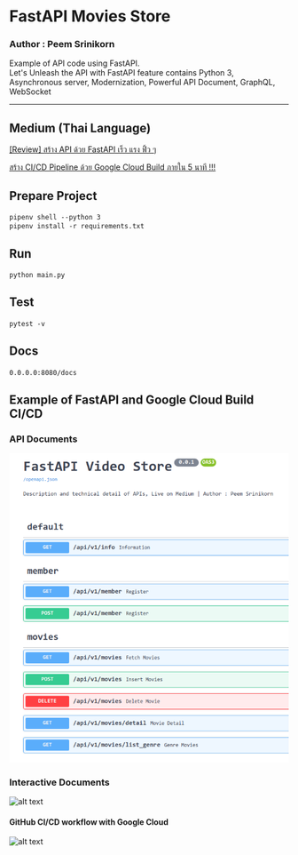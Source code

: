 # FastAPI Movies Store

### Author : Peem Srinikorn

Example of API code using FastAPI.   
Let's Unleash the API with FastAPI feature contains Python 3, Asynchronous server, Modernization, Powerful API Document, GraphQL, WebSocket  

------- 
## Medium (Thai Language)

[[Review] สร้าง API ด้วย FastAPI เร็ว แรง ฟิ้ว ๆ](https://medium.com/@p.srinikorn/review-%E0%B8%AA%E0%B8%A3%E0%B9%89%E0%B8%B2%E0%B8%87-api-%E0%B8%94%E0%B9%89%E0%B8%A7%E0%B8%A2-fastapi-%E0%B9%80%E0%B8%A3%E0%B9%87%E0%B8%A7-%E0%B9%81%E0%B8%A3%E0%B8%87-%E0%B8%9F%E0%B8%B4%E0%B9%89%E0%B8%A7-%E0%B9%86-148b10416a70)    


[สร้าง CI/CD Pipeline ด้วย Google Cloud Build ภายใน 5 นาที !!!](https://medium.com/@p.srinikorn/%E0%B8%AA%E0%B8%A3%E0%B9%89%E0%B8%B2%E0%B8%87-ci-cd-pipeline-%E0%B8%94%E0%B9%89%E0%B8%A7%E0%B8%A2-google-cloud-build-%E0%B8%A0%E0%B8%B2%E0%B8%A2%E0%B9%83%E0%B8%99-5-%E0%B8%99%E0%B8%B2%E0%B8%97%E0%B8%B5-56abf2472567)


## Prepare Project
```
pipenv shell --python 3
pipenv install -r requirements.txt
```

## Run
```
python main.py
```

## Test 
```
pytest -v 
```

## Docs
```
0.0.0.0:8080/docs
```

## Example of FastAPI and Google Cloud Build CI/CD

### API Documents   
![alt text](docs.png "API Documents")



### Interactive Documents    

![alt text](https://miro.medium.com/max/700/0*gkOCrICOFr093WsK.gif "API Documents")



#### GitHub CI/CD workflow with Google Cloud     

![alt text](https://miro.medium.com/max/700/1*l9ghcPRhNzwRnrJD6BE7gA.png "GitHub CI/CD workflow with Google Cloud")




